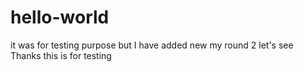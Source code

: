 # hello-world
it was for testing purpose but I have added new my round 2 let's see
Thanks
this is for testing
